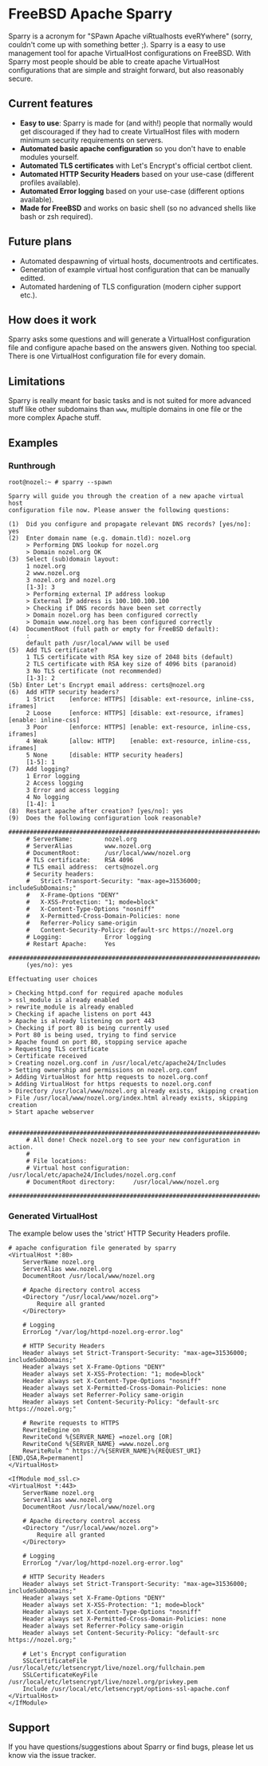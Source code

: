 # FreeBSD Apache Sparry
Sparry is a acronym for "SPawn Apache viRtualhosts eveRYwhere" (sorry, couldn't come up with something better ;). Sparry is a easy to use management tool for apache VirtualHost configurations on FreeBSD. With Sparry most people should be able to create apache VirtualHost configurations that are simple and straight forward, but also reasonably secure.

## Current features
* **Easy to use**: Sparry is made for (and with!) people that normally would get discouraged if they had to create VirtualHost files with modern minimum security requirements on servers.
* **Automated basic apache configuration** so you don't have to enable modules yourself. 
* **Automated TLS certificates** with Let's Encrypt's official certbot client.
* **Automated HTTP Security Headers** based on your use-case (different profiles available).
* **Automated Error logging** based on your use-case (different options available).
* **Made for FreeBSD** and works on basic shell (so no advanced shells like bash or zsh required).

## Future plans
* Automated despawning of virtual hosts, documentroots and certificates.
* Generation of example virtual host configuration that can be manually editted.
* Automated hardening of TLS configuration (modern cipher support etc.).

## How does it work
Sparry asks some questions and will generate a VirtualHost configuration file and configure apache based on the answers given. Nothing too special. There is one VirtualHost configuration file for every domain.

## Limitations
Sparry is really meant for basic tasks and is not suited for more advanced stuff like other subdomains than `www`, multiple domains in one file or the more complex Apache stuff.

## Examples
### Runthrough
```
root@nozel:~ # sparry --spawn

Sparry will guide you through the creation of a new apache virtual host
configuration file now. Please answer the following questions:

(1)  Did you configure and propagate relevant DNS records? [yes/no]: yes
(2)  Enter domain name (e.g. domain.tld): nozel.org
     > Performing DNS lookup for nozel.org
     > Domain nozel.org OK
(3)  Select (sub)domain layout:
     1 nozel.org
     2 www.nozel.org
     3 nozel.org and nozel.org
     [1-3]: 3
     > Performing external IP address lookup
     > External IP address is 100.100.100.100
     > Checking if DNS records have been set correctly
     > Domain nozel.org has been configured correctly
     > Domain www.nozel.org has been configured correctly
(4)  DocumentRoot (full path or empty for FreeBSD default):
     :
     default path /usr/local/www will be used
(5)  Add TLS certificate?
     1 TLS certificate with RSA key size of 2048 bits (default)
     2 TLS certificate with RSA key size of 4096 bits (paranoid)
     3 No TLS certificate (not recommended)
     [1-3]: 2
(5b) Enter Let's Encrypt email address: certs@nozel.org
(6)  Add HTTP security headers?
     1 Strict    [enforce: HTTPS] [disable: ext-resource, inline-css, iframes]
     2 Loose     [enforce: HTTPS] [disable: ext-resource, iframes] [enable: inline-css]
     3 Poor      [enforce: HTTPS] [enable: ext-resource, inline-css, iframes]
     4 Weak      [allow: HTTP]    [enable: ext-resource, inline-css, iframes]
     5 None      [disable: HTTP security headers]
     [1-5]: 1
(7)  Add logging?
     1 Error logging
     2 Access logging
     3 Error and access logging
     4 No logging
     [1-4]: 1
(8)  Restart apache after creation? [yes/no]: yes
(9)  Does the following configuration look reasonable?
     ############################################################################
     # ServerName:         nozel.org
     # ServerAlias         www.nozel.org
     # DocumentRoot:       /usr/local/www/nozel.org
     # TLS certificate:    RSA 4096
     # TLS email address:  certs@nozel.org
     # Security headers:
     #   Strict-Transport-Security: "max-age=31536000; includeSubDomains;"
     #   X-Frame-Options "DENY"
     #   X-XSS-Protection: "1; mode=block"
     #   X-Content-Type-Options "nosniff"
     #   X-Permitted-Cross-Domain-Policies: none
     #   Referrer-Policy same-origin
     #   Content-Security-Policy: default-src https://nozel.org
     # Logging:            Error logging
     # Restart Apache:     Yes
     ############################################################################
     (yes/no): yes

Effectuating user choices

> Checking httpd.conf for required apache modules
> ssl_module is already enabled
> rewrite_module is already enabled
> Checking if apache listens on port 443
> Apache is already listening on port 443
> Checking if port 80 is being currently used
> Port 80 is being used, trying to find service
> Apache found on port 80, stopping service apache
> Requesting TLS certificate
> Certificate received
> Creating nozel.org.conf in /usr/local/etc/apache24/Includes
> Setting ownership and permissions on nozel.org.conf
> Adding VirtualHost for http requests to nozel.org.conf
> Adding VirtualHost for https requests to nozel.org.conf
> Directory /usr/local/www/nozel.org already exists, skipping creation
> File /usr/local/www/nozel.org/index.html already exists, skipping creation
> Start apache webserver

     ############################################################################
     # All done! Check nozel.org to see your new configuration in action.
     #
     # File locations:
     # Virtual host configuration: /usr/local/etc/apache24/Includes/nozel.org.conf
     # DocumentRoot directory:     /usr/local/www/nozel.org
     ############################################################################

```

### Generated VirtualHost
The example below uses the 'strict' HTTP Security Headers profile.
```
# apache configuration file generated by sparry
<VirtualHost *:80>
    ServerName nozel.org
    ServerAlias www.nozel.org
    DocumentRoot /usr/local/www/nozel.org

    # Apache directory control access
    <Directory "/usr/local/www/nozel.org">
        Require all granted
    </Directory>

    # Logging
    ErrorLog "/var/log/httpd-nozel.org-error.log"

    # HTTP Security Headers
    Header always set Strict-Transport-Security: "max-age=31536000; includeSubDomains;"
    Header always set X-Frame-Options "DENY"
    Header always set X-XSS-Protection: "1; mode=block"
    Header always set X-Content-Type-Options "nosniff"
    Header always set X-Permitted-Cross-Domain-Policies: none
    Header always set Referrer-Policy same-origin
    Header always set Content-Security-Policy: "default-src https://nozel.org;"

    # Rewrite requests to HTTPS
    RewriteEngine on
    RewriteCond %{SERVER_NAME} =nozel.org [OR]
    RewriteCond %{SERVER_NAME} =www.nozel.org
    RewriteRule ^ https://%{SERVER_NAME}%{REQUEST_URI} [END,QSA,R=permanent]
</VirtualHost>

<IfModule mod_ssl.c>
<VirtualHost *:443>
    ServerName nozel.org
    ServerAlias www.nozel.org
    DocumentRoot /usr/local/www/nozel.org

    # Apache directory control access
    <Directory "/usr/local/www/nozel.org">
        Require all granted
    </Directory>

    # Logging
    ErrorLog "/var/log/httpd-nozel.org-error.log"

    # HTTP Security Headers
    Header always set Strict-Transport-Security: "max-age=31536000; includeSubDomains;"
    Header always set X-Frame-Options "DENY"
    Header always set X-XSS-Protection: "1; mode=block"
    Header always set X-Content-Type-Options "nosniff"
    Header always set X-Permitted-Cross-Domain-Policies: none
    Header always set Referrer-Policy same-origin
    Header always set Content-Security-Policy: "default-src https://nozel.org;"

    # Let's Encrypt configuration
    SSLCertificateFile /usr/local/etc/letsencrypt/live/nozel.org/fullchain.pem
    SSLCertificateKeyFile /usr/local/etc/letsencrypt/live/nozel.org/privkey.pem
    Include /usr/local/etc/letsencrypt/options-ssl-apache.conf
</VirtualHost>
</IfModule>
```

## Support
If you have questions/suggestions about Sparry or find bugs, please let us know via the issue tracker.
